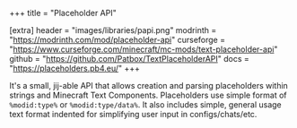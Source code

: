 +++
title = "Placeholder API"

[extra]
header = "images/libraries/papi.png"
modrinth = "https://modrinth.com/mod/placeholder-api"
curseforge = "https://www.curseforge.com/minecraft/mc-mods/text-placeholder-api"
github = "https://github.com/Patbox/TextPlaceholderAPI"
docs = "https://placeholders.pb4.eu/"
+++

It's a small, jij-able API that allows creation and parsing placeholders within strings and Minecraft Text Components.
Placeholders use simple format of `%modid:type%` or `%modid:type/data%`.
It also includes simple, general usage text format indented for simplifying user input in configs/chats/etc.